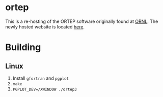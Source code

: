 # ortep

This is a re-hosting of the ORTEP software originally found at [ORNL](http://web.ornl.gov/sci/ortep/ortep.html). The newly hosted website is located [here](https://ornl-ndav.github.io/ortep/ortep.html).

Building
========

Linux
-----

1. Install `gfortran` and `pgplot`
2. `make`
3. `PGPLOT_DEV=/XWINDOW ./ortep3`
